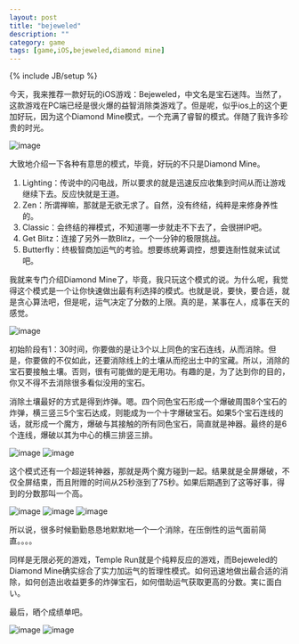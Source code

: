 ```yaml
---
layout: post
title: "bejeweled"
description: ""
category: game
tags: [game,iOS,bejeweled,diamond mine]
---
```

{% include JB/setup %}

今天，我来推荐一款好玩的iOS游戏：Bejeweled，中文名是宝石迷阵。当然了，这款游戏在PC端已经是很火爆的益智消除类游戏了。但是呢，似乎ios上的这个更加好玩，因为这个Diamond Mine模式，一个充满了睿智的模式。伴随了我许多珍贵的时光。

![image](/media/bejeweled/IMG_0287.png)

大致地介绍一下各种有意思的模式，毕竟，好玩的不只是Diamond Mine。

1. Lighting：传说中的闪电战，所以要求的就是迅速反应收集到时间从而让游戏继续下去。反应快就是王道。
2. Zen：所谓禅嘛，那就是无欲无求了。自然，没有终结，纯粹是来修身养性的。
3. Classic：会终结的禅模式，不知道哪一步就走不下去了，会很拼IP吧。
4. Get Blitz：连接了另外一款Blitz，一个一分钟的极限挑战。
5. Butterfly：终极智商加运气的考验。想要练统筹调控，想要连耐性就来试试吧。

我就来专门介绍Diamond Mine了，毕竟，我只玩这个模式的说。为什么呢，我觉得这个模式是一个让你快速做出最有利选择的模式。也就是说，要快，要合适，就是贪心算法吧，但是呢，运气决定了分数的上限。真的是，某事在人，成事在天的感觉。

![image](/media/bejeweled/IMG_0289.png)

初始阶段有1：30时间，你要做的是让3个以上同色的宝石连线，从而消除。但是，你要做的不仅如此，还要消除线上的土壤从而挖出土中的宝藏。所以，消除的宝石要接触土壤。否则，很有可能做的是无用功。有趣的是，为了达到你的目的，你又不得不去消除很多看似没用的宝石。

消除土壤最好的方式是得到炸弹。嗯。四个同色宝石形成一个爆破周围8个宝石的炸弹，横三竖三5个宝石达成，则能成为一个十字爆破宝石。如果5个宝石连线的话，就形成一个魔方，爆破与其接触的所有同色宝石，简直就是神器。最终的是6个连线，爆破以其为中心的横三排竖三排。

![image](/media/bejeweled/IMG_0297.png)
![image](/media/bejeweled/IMG_0300.png)

这个模式还有一个超逆转神器，那就是两个魔方碰到一起。结果就是全屏爆破，不仅全屏结束，而且附赠的时间从25秒涨到了75秒。如果后期遇到了这等好事，得到的分数那叫一个高。

![image](/media/bejeweled/IMG_0309.png)
![image](/media/bejeweled/IMG_0310.png)
![image](/media/bejeweled/IMG_0312.png)

所以说，很多时候勤勤恳恳地默默地一个一个消除，在压倒性的运气面前简直。。。。

同样是无限必死的游戏，Temple Run就是个纯粹反应的游戏，而Bejeweled的Diamond Mine确实综合了实力加运气的哲理性模式。如何迅速地做出最合适的消除，如何创造出收益更多的炸弹宝石，如何借助运气获取更高的分数。実に面白い。

最后，晒个成绩单吧。

![image](/media/bejeweled/bejeweledgrade.jpg)
![image](/media/bejeweled/bejeweledrank.jpg)


